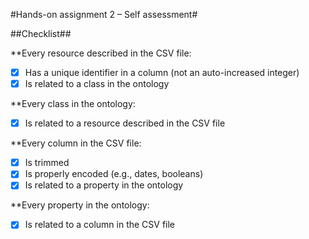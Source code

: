 #Hands-on assignment 2 – Self assessment#

##Checklist##

**Every resource described in the CSV file:
- [X] Has a unique identifier in a column (not an auto-increased integer)
- [X] Is related to a class in the ontology

**Every class in the ontology:
- [X] Is related to a resource described in the CSV file

**Every column in the CSV file:
- [X] Is trimmed
- [X] Is properly encoded (e.g., dates, booleans)
- [X] Is related to a property in the ontology

**Every property in the ontology:
- [X] Is related to a column in the CSV file